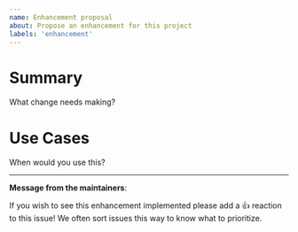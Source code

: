 ```yaml
---
name: Enhancement proposal
about: Propose an enhancement for this project
labels: 'enhancement'
---
```

# Summary

What change needs making?

# Use Cases

When would you use this?

---
<!-- Issue Author: Don't delete this message to encourage other users to support your issue! -->
**Message from the maintainers**:

If you wish to see this enhancement implemented please add a 👍 reaction to this issue! We often sort issues this way to know what to prioritize.
